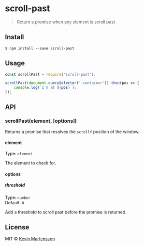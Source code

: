 # scroll-past

> Return a promise when any element is scroll past


## Install

```
$ npm install --save scroll-past
```


## Usage

```js
const scrollPast = require('scroll-past');

scrollPast(document.querySelector('.container')).then(pos => {
	console.log(`I'm at ${pos}`);
});
```


## API

### scrollPast(element, [options])

Returns a promise that resolves the `scrollY` position of the window.

#### element

Type: `element`

The element to check for.

#### options

##### threshold

Type: `number`<br>
Default: `0`

Add a threshold to scroll past before the promise is returned.


## License

MIT © [Kevin Martensson](http://github.com/kevva)
